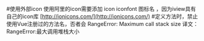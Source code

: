 #使用外部icon
    使用阿里的icon需要添加 icon iconfont 图标名 ，因为iview具有自己的icon库  [http://ionicons.com/](http://ionicons.com/)
#定义方法时，禁止使用Vue注册过的方法名，否者会
    RangeError: Maximum call stack size
    译文：RangeError:最大调用堆栈大小
